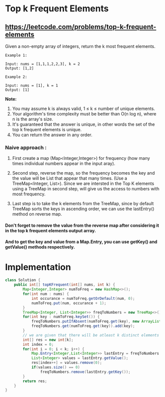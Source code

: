 # Top k Frequent Elements
## https://leetcode.com/problems/top-k-frequent-elements

Given a non-empty array of integers, return the k most frequent elements.
```
Example 1:

Input: nums = [1,1,1,2,2,3], k = 2
Output: [1,2]

Example 2:

Input: nums = [1], k = 1
Output: [1]
```
**Note:**

1. You may assume k is always valid, 1 ≤ k ≤ number of unique elements.
2. Your algorithm's time complexity must be better than O(n log n), where n is the array's size.
3. It's guaranteed that the answer is unique, in other words the set of the top k frequent elements is unique.
4. You can return the answer in any order.


### Naive approach :
1. First create a map (Map<Integer,Integer>) for frequency (how many times individual numbers appear in the input aray).

2. Second step, reverse the map, so the frequency becomes the key and the value will be List<Integer> that appear that many times. (Use a TreeMap<Integer, List<Integer>>). Since we are intersted in the Top K elements using a TreeMap in second step, will give us the access to numbers with most frequency.    

3. Last step is to take the k elements from the TreeMap, since by default TreeMap sorts the keys in ascending order, we can use the lastEntry() method on reverse map.
   
#### Don't forget to remove the value from the reverse map after considering it in the top k frequent elements output array.   
#### And to get the key and value from a Map.Entry, you can use getKey() and getValue() methods respectively.

# Implementation 
```java
class Solution {
    public int[] topKFrequent(int[] nums, int k) {
        Map<Integer,Integer> numToFreq = new HashMap<>();
        for(int num : nums) {
            int occurance = numToFreq.getOrDefault(num, 0);
            numToFreq.put(num, occurance + 1);
        }
        TreeMap<Integer, List<Integer>> freqToNumbers = new TreeMap<>();
        for(int key : numToFreq.keySet()) {
            freqToNumbers.putIfAbsent(numToFreq.get(key), new ArrayList<Integer>());
            freqToNumbers.get(numToFreq.get(key)).add(key);
        }
        // we are given that there will be atleast k distinct elements
        int[] res = new int[k];
        int index = 0;
        for(int i = 0; i < k; i++) {
            Map.Entry<Integer,List<Integer>> lastEntry = freqToNumbers.lastEntry();
            List<Integer> values = lastEntry.getValue();
            res[index++] = values.remove(0);
            if(values.size() == 0)
                freqToNumbers.remove(lastEntry.getKey());
        }
        return res;
    }
}
```

